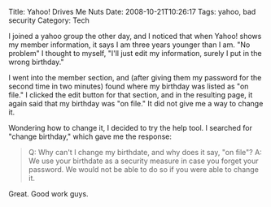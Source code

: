 Title: Yahoo! Drives Me Nuts
Date: 2008-10-21T10:26:17
Tags: yahoo, bad security
Category: Tech

I joined a yahoo group the other day, and I noticed that when Yahoo! shows my member information, it says I am three years younger than I am. "No problem" I thought to myself, "I'll just edit my information, surely I put in the wrong birthday."

I went into the member section, and (after giving them my password for the second time in two minutes) found where my birthday was listed as "on file." I clicked the edit button for that section, and in the resulting page, it again said that my birthday was "on file." It did not give me a way to change it.

Wondering how to change it, I decided to try the help tool. I searched for "change birthday," which gave me the response:<blockquote>Q: Why can't I change my birthdate, and why does it say, "on file"?
A: We use your birthdate as a security measure in case you forget your password. We would not be able to do so if you were able to change it.</blockquote>Great. Good work guys.
